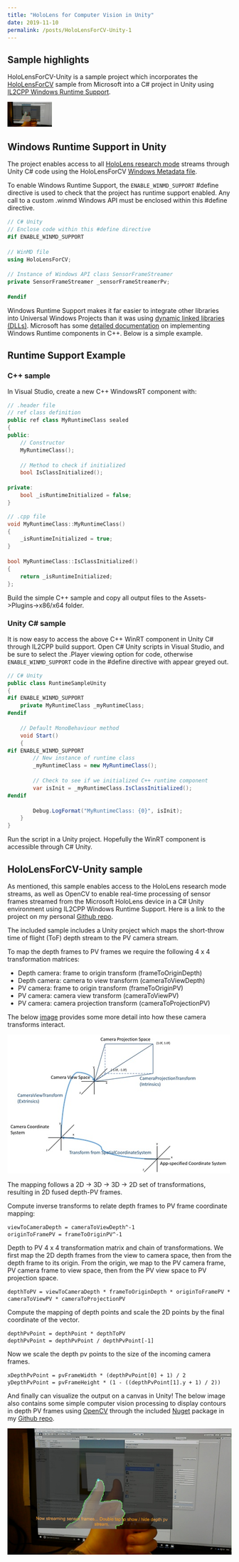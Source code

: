 ```yaml
---
title: "HoloLens for Computer Vision in Unity"
date: 2019-11-10
permalink: /posts/HoloLensForCV-Unity-1
---
```


## Sample highlights
HoloLensForCV-Unity is a sample project which incorporates the [HoloLensForCV](https://github.com/microsoft/HoloLensForCV) sample from Microsoft into a C# project in Unity using [IL2CPP Windows Runtime Support](https://docs.unity3d.com/2018.4/Documentation/Manual/IL2CPP-WindowsRuntimeSupport.html). 

<img src="/images/HoloLens-PvDepth-Example.jpg" width="100">


## Windows Runtime Support in Unity
The project enables access to all [HoloLens research mode](https://docs.microsoft.com/en-us/windows/mixed-reality/research-mode) streams through Unity C# code using the HoloLensForCV [Windows Metadata file](https://docs.microsoft.com/en-us/uwp/winrt-cref/winmd-files). 

To enable Windows Runtime Support, the `ENABLE_WINMD_SUPPORT` #define directive is used to check that the project has runtime support enabled. Any call to a custom .winmd Windows API must be enclosed within this #define directive.

``` C#
// C# Unity 
// Enclose code within this #define directive
#if ENABLE_WINMD_SUPPORT

// WinMD file
using HoloLensForCV;

// Instance of Windows API class SensorFrameStreamer
private SensorFrameStreamer _sensorFrameStreamerPv;

#endif
```

Windows Runtime Support makes it far easier to integrate other libraries into Universal Windows Projects than it was using [dynamic linked libraries (DLLs)](https://docs.microsoft.com/en-us/cpp/porting/how-to-use-existing-cpp-code-in-a-universal-windows-platform-app?view=vs-2019). Microsoft has some [detailed documentation](https://docs.microsoft.com/en-us/windows/uwp/winrt-components/creating-windows-runtime-components-in-cpp) on implementing Windows Runtime components in C++. Below is a simple example.

## Runtime Support Example
### C++ sample 
In Visual Studio, create a new C++ WindowsRT component with:
``` C++
// .header file
// ref class definition
public ref class MyRuntimeClass sealed
{
public:
    // Constructor
    MyRuntimeClass();

    // Method to check if initialized
    bool IsClassInitialized();

private:
    bool _isRuntimeInitialized = false;
}
```
``` C++
// .cpp file
void MyRuntimeClass::MyRuntimeClass()
{
    _isRuntimeInitialized = true;
}

bool MyRuntimeClass::IsClassInitialized()
{
    return _isRuntimeInitialized;
};
```
Build the simple C++ sample and copy all output files to the Assets->Plugins->x86/x64 folder.

### Unity C# sample
It is now easy to access the above C++ WinRT component in Unity C# through IL2CPP build support. Open C# Unity scripts in Visual Studio, and be sure to select the .Player viewing option for code, otherwise `ENABLE_WINMD_SUPPORT` code in the #define directive with appear greyed out.

``` C#
// C# Unity
public class RuntimeSampleUnity
{
#if ENABLE_WINMD_SUPPORT
    private MyRuntimeClass _myRuntimeClass;
#endif

    // Default MonoBehaviour method
    void Start()
    {
#if ENABLE_WINMD_SUPPORT
        // New instance of runtime class
        _myRuntimeClass = new MyRuntimeClass();

        // Check to see if we initialized C++ runtime component
        var isInit = _myRuntimeClass.IsClassInitialized();
#endif

        Debug.LogFormat("MyRuntimeClass: {0}", isInit);
    }
}
```
Run the script in a Unity project. Hopefully the WinRT component is accessible through C# Unity.

## HoloLensForCV-Unity sample
As mentioned, this sample enables access to the HoloLens research mode streams, as well as OpenCV to enable real-time processing of sensor frames streamed from the Microsoft HoloLens device in a C# Unity environment using IL2CPP Windows Runtime Support. Here is a link to the project on my personal [Github repo](https://github.com/doughtmw/HoloLensForCV-Unity).

The included sample includes a Unity project which maps the short-throw time of flight (ToF) depth stream to the PV camera stream.

To map the depth frames to PV frames we require the following 4 x 4 transformation matrices:
- Depth camera: frame to origin transform (frameToOriginDepth)
- Depth camera: camera to view transform (cameraToViewDepth)
- PV camera: frame to origin transform (frameToOriginPV)
- PV camera: camera view transform (cameraToViewPV)
- PV camera: camera projection transform (cameraToProjectionPV)

The below [image](https://github.com/MicrosoftDocs/mixed-reality/blob/1e5d3036ce48120106af6cd8647c2aaaff21a881/mixed-reality-docs/locatable-camera.md) provides some more detail into how these camera transforms interact.

![sample](/images/camera-transforms.jpg)

The mapping follows a 2D -> 3D -> 3D -> 2D set of transformations, resulting in 2D fused depth-PV frames.

Compute inverse transforms to relate depth frames to PV frame coordinate mapping:
```
viewToCameraDepth = cameraToViewDepth^-1
originToFramePV = frameToOriginPV^-1
```

Depth to PV 4 x 4 transformation matrix and chain of transformations. We first map the 2D depth frames from the view to camera space, then from the depth frame to its origin. From the origin, we map to the PV camera frame, PV camera frame to view space, then from the PV view space to PV projection space.
```
depthToPV = viewToCameraDepth * frameToOriginDepth * originToFramePV * cameraToViewPV * cameraToProjectionPV
```

Compute the mapping of depth points and scale the 2D points by the final coordinate of the vector.
```
depthPvPoint = depthPoint * depthToPV
depthPvPoint = depthPvPoint / depthPvPoint[-1]
```

Now we scale the depth pv points to the size of the incoming camera frames.
```
xDepthPvPoint = pvFrameWidth * (depthPvPoint[0] + 1) / 2
yDepthPvPoint = pvFrameHeight * (1 - ((depthPvPoint[1].y + 1) / 2))
```
And finally can visualize the output on a canvas in Unity! The below image also contains some simple computer vision processing to display contours in depth PV frames using [OpenCV](https://opencv.org/) through the included [Nuget](https://docs.microsoft.com/en-us/nuget/what-is-nuget) package in my [Github repo](https://github.com/doughtmw/HoloLensForCV-Unity).

![sample](/images/HoloLens-PvDepth-Example.jpg)
